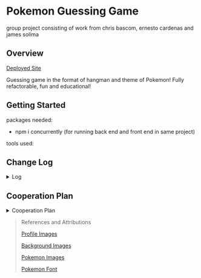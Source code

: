 # Pokemon Guessing Game
group project consisting of work from chris bascom, ernesto cardenas and james solima

## Overview

[Deployed Site]()

Guessing game in the format of hangman and theme of Pokemon! Fully refactorable, fun and educational!

## Getting Started

packages needed:
- npm i concurrently (for running back end and front end in same project)

tools used:

## Change Log

<details closed>
<summary>Log</summary>

<section>
2-3-2023 - Project Complete
</section>

<section>
3-2-2023 -
</section>

</details>


## Cooperation Plan 

<details closed><summary>Cooperation Plan</summary>

### What are the key strengths of each person on the team?

    
    James 
    - Strengths:
        - Fundamentals of HTML, CSS, JS, React, Bootstrap, Express, Node.js, MongoDB


    - Weaknesses:
        - Some JS concepts

    Chris 
    - Strengths:
        - HTML, CSS, Styling and animations

    - Weaknesses:
        - Javascript (syntax) when to use certain codes in certain situations

    Ernesto 
    - Strengths:
        -JS

    - Weaknesses: 
        - CSS


### How can you best utilize these strengths in the execution of your project?

        Assign roles based on strengths and weaknesses. 

### In which professional competencies do you each want to develop greater strength?

    James
    - Wants to get better at undertanding JS concepts and local storage

    Chris
    - Wants to strenghten all of his weaknesses

### Knowing that every person in your team needs to understand all aspects of the project, how do you plan to approach the day-to-day work?

    We will have open communication through slack and organized meetup times to check up on tasks and assign new tasks as they are done. 

## Conflict Plan

### What will be your group’s process to resolve conflict, when it arises?

    Making and taking meaningful notes of progress and tasks that are done, or need to be done so other teammates can understand what is going on. Teammates will keep an open communication line if problems arise. If it gets to a point where it cannot be resolved, we will consult higher ups (TA or Teacher).

### What will your team do if one person is taking over the project and not letting the other members contribute?

    We can rely on communication to make sure it doesn't happen. We are also assigning roles and creating a task board, so we can see who is doing what using Trello.

### How will you approach each other and the challenges of the project knowing that it is impossible for all members to be at the exact same place in understanding and skill level?

    By doing quick daily standups on weekdays, lasting at least 5-10 minutes. Set aside a time to troubleshoot code as a group when problems arise. And assist other teammates if time permits. 

### How will you raise concerns to members who are not adequately contributing?

    If a teammate is not adequately contributing during group troubleshooting and standups we can ask why a person was not able to complete a tasks, and if it becomes a problem consult higher ups. And keep an open line of communication to see if a teammate is not able to contribute, if not we can assist in completing tasks. 

### How and when will you escalate the conflict if your resolution attempts are unsuccessful?

    To higher ups if conflicts get worse when trying to resolve within team. 


## Communication Plan

### What hours will you be available to communicate?

    James:
    - Sun-Sat: 9am-9pm (unless something arises or appointments) (also, has daughter in middle school that needs to be picked up and dropped off)

    Chris:
    - All times (With discretion because has teaching job on side, No guarantees on instant replies)

    Ernesto:
    - 

### What platforms will you use to communicate (ie. Slack, phone …)?

    Slack for communication, Remo for group meet ups, Trello for task board

### How often will you take breaks?

    We will communicate when we need time off. But we will work towards the deadlines at our own pace. Taking usual breaks such as lunch and dinners and quality time with fam.

### What is your plan if you start to fall behind?

    What does this mean? There is no try only do.

### How will you communicate after hours and on the weekend?\

    Through Slack

### What is your strategy for ensuring everyone’s voice is heard?

    Open communication through daily meetups and regular check-ins. Make sure everyone has some time on the mic.

### How will you ensure that you are creating a safe environment where everyone feels comfortable speaking up?

    Ensure that we have an inclusive environment with open communication. If a teammate does not feel comfortable speaking up, we will address the reasons why and resolve the reason together. Also be mindful of others.

## Work Plan

### How you will identify tasks, assign tasks, know when they are complete, and manage work in general?

    We are going to be using a [trello](https://trello.com/invite/b/wRd2YPAI/ATTI79e8c73d251387ed87a3d2c1e57fa292ADF32FEF/code-201-project) board.
        

### What project management tool will be used?

     We are going to be using a [trello](https://trello.com/invite/b/wRd2YPAI/ATTI79e8c73d251387ed87a3d2c1e57fa292ADF32FEF/code-201-project) board.

## Git Process

### What components of your project will live on GitHub?

    The entire project will live on GitHub

### How will you share the repository with your teammates?

    Through our group Slack DM's or Trello Board    

### What is your Git flow?

    We will be pushing to our personal branch, doing PR to the developer branch, have one other teammate review PR, then merge to developer branch, then PRs to the main branch, have another teammate review PR, then merge to main

### Will you be using a PR review workflow? If so, consider:

### How many people must review a PR?

    One other teammate will review a PR before it is merged.

### Who merges PRs?

    The other teammate that is reviewing the PR before it is merged.

### How often will you merge?

    We will try to merge at least once a day, towards the end of the day, or end of someone being online.   

### How will you communicate that it’s time to merge?

    Through our group Slack DM group, we will alert the others when we are ready to merge. 

</details>

>References and Attributions
>
>[Profile Images](https://www.freepik.com/free-vector/creative-hand-drawn-profile-icons-collection_18005881.htm#page=6&query=character%20profile&position=7&from_view=search&track=sph)
>
>[Background Images](https://www.wallpaperflare.com/nature-pokemon-sky-cloud-sky-beauty-in-nature-sunset-wallpaper-pimbf/download/1242x2688)
>
>[Pokemon Images](https://www.kaggle.com/datasets/kvpratama/pokemon-images-dataset)
>
>[Pokemon Font](https://www.cdnfonts.com/pokemon-solid.font)